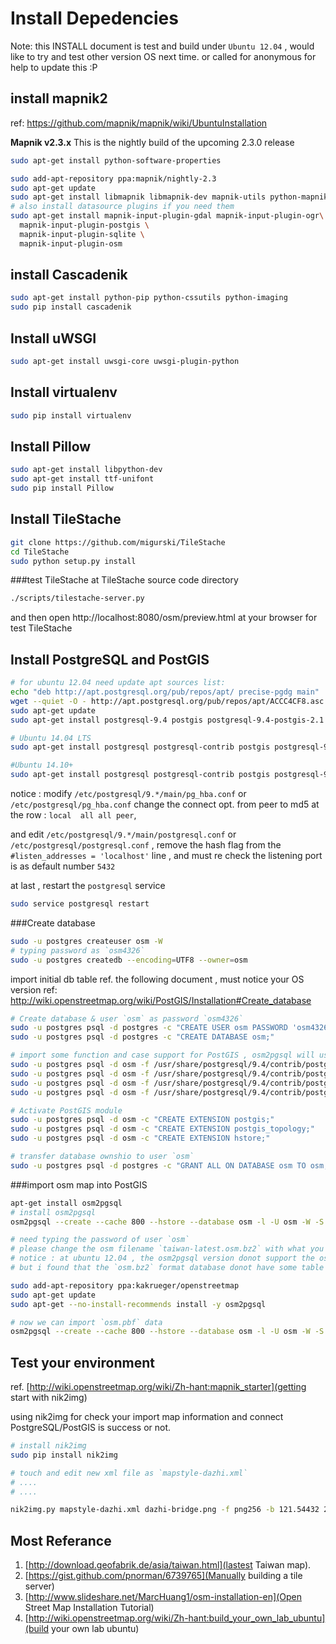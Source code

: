 Install Depedencies
===============================
Note: this INSTALL document is test and build under `Ubuntu 12.04` , would like to try and test other version OS next time. or called for anonymous for help to update this :P

install mapnik2
-------------------------------

ref: https://github.com/mapnik/mapnik/wiki/UbuntuInstallation

**Mapnik v2.3.x**
This is the nightly build of the upcoming 2.3.0 release

```sh
sudo apt-get install python-software-properties

sudo add-apt-repository ppa:mapnik/nightly-2.3
sudo apt-get update
sudo apt-get install libmapnik libmapnik-dev mapnik-utils python-mapnik
# also install datasource plugins if you need them
sudo apt-get install mapnik-input-plugin-gdal mapnik-input-plugin-ogr\
  mapnik-input-plugin-postgis \
  mapnik-input-plugin-sqlite \
  mapnik-input-plugin-osm
```

install Cascadenik
-------------------------------

```sh
sudo apt-get install python-pip python-cssutils python-imaging
sudo pip install cascadenik
```

Install uWSGI
-------------------------------
```sh
sudo apt-get install uwsgi-core uwsgi-plugin-python
```

Install virtualenv
-------------------------------
```sh
sudo pip install virtualenv
```

Install Pillow
-------------------------------
```sh
sudo apt-get install libpython-dev
sudo apt-get install ttf-unifont
sudo pip install Pillow
```

Install TileStache
-------------------------------
```sh
git clone https://github.com/migurski/TileStache
cd TileStache
sudo python setup.py install
```

###test TileStache
at TileStache source code directory
```sh
./scripts/tilestache-server.py
```
and then open http://localhost:8080/osm/preview.html at your browser for test TileStache

Install PostgreSQL and PostGIS
-------------------------------
```sh
# for ubuntu 12.04 need update apt sources list:
echo "deb http://apt.postgresql.org/pub/repos/apt/ precise-pgdg main" | sudo tee /etc/apt/sources.list.d/postgis.list
wget --quiet -O - http://apt.postgresql.org/pub/repos/apt/ACCC4CF8.asc | sudo apt-key add -
sudo apt-get update
sudo apt-get install postgresql-9.4 postgis postgresql-9.4-postgis-2.1 postgresql-9.4-postgis-scripts

# Ubuntu 14.04 LTS
sudo apt-get install postgresql postgresql-contrib postgis postgresql-9.3-postgis-2.1 postgresql-9.3-postgis-scripts

#Ubuntu 14.10+
sudo apt-get install postgresql postgresql-contrib postgis postgresql-9.4-postgis-2.1 postgresql-9.4-postgis-scripts
```
notice :
modify `/etc/postgresql/9.*/main/pg_hba.conf` or `/etc/postgresql/pg_hba.conf` change the connect opt. from peer to md5 at the row : `local  all all peer`,

and edit `/etc/postgresql/9.*/main/postgresql.conf` or `/etc/postgresql/postgresql.conf` , remove the hash flag from the `#listen_addresses = 'localhost'` line , and must re check the listening port is as default number `5432`

at last , restart the `postgresql` service
```sh
sudo service postgresql restart
```

###Create database
```sh
sudo -u postgres createuser osm -W
# typing password as `osm4326`
sudo -u postgres createdb --encoding=UTF8 --owner=osm
```

import initial db table ref. the following document , must notice your OS version
ref: http://wiki.openstreetmap.org/wiki/PostGIS/Installation#Create_database

```sh
# Create database & user `osm` as password `osm4326`
sudo -u postgres psql -d postgres -c "CREATE USER osm PASSWORD 'osm4326';"
sudo -u postgres psql -d postgres -c "CREATE DATABASE osm;"

# import some function and case support for PostGIS , osm2pgsql will use them first
sudo -u postgres psql -d osm -f /usr/share/postgresql/9.4/contrib/postgis-2.1/legacy.sql
sudo -u postgres psql -d osm -f /usr/share/postgresql/9.4/contrib/postgis-2.1/legacy_gist.sql
sudo -u postgres psql -d osm -f /usr/share/postgresql/9.4/contrib/postgis-2.1/postgis.sql
sudo -u postgres psql -d osm -f /usr/share/postgresql/9.4/contrib/postgis-2.1/spatial_ref_sys.sql

# Activate PostGIS module
sudo -u postgres psql -d osm -c "CREATE EXTENSION postgis;"
sudo -u postgres psql -d osm -c "CREATE EXTENSION postgis_topology;"
sudo -u postgres psql -d osm -c "CREATE EXTENSION hstore;"

# transfer database ownshio to user `osm`
sudo -u postgres psql -d postgres -c "GRANT ALL ON DATABASE osm TO osm;"
```

###import osm map into PostGIS
```sh
apt-get install osm2pgsql
# install osm2pgsql
osm2pgsql --create --cache 800 --hstore --database osm -l -U osm -W -S /usr/share/osm2pgsql/default.style taiwan-latest.osm.bz2

# need typing the password of user `osm`
# please change the osm filename `taiwan-latest.osm.bz2` with what you have download from osm data source
# notice : at ubuntu 12.04 , the osm2pgsql version donot support the osm file type `osm.pbf` , so that you must using `osm.bz2` or other one.
# but i found that the `osm.bz2` format database donot have some table column such like `water and surface`, so we have better install last version osm2pgsql with

sudo add-apt-repository ppa:kakrueger/openstreetmap
sudo apt-get update
sudo apt-get --no-install-recommends install -y osm2pgsql

# now we can import `osm.pbf` data
osm2pgsql --create --cache 800 --hstore --database osm -l -U osm -W -S /usr/share/osm2pgsql/default.style taiwan-latest.osm.pbf
```

Test your environment
------------------------------

ref. [http://wiki.openstreetmap.org/wiki/Zh-hant:mapnik_starter](getting start with nik2img)

using nik2img for check your import map information and connect PostgreSQL/PostGIS is success or not.

```sh
# install nik2img
sudo pip install nik2img

# touch and edit new xml file as `mapstyle-dazhi.xml`
# ....
# ....

nik2img.py mapstyle-dazhi.xml dazhi-bridge.png -f png256 -b 121.54432 25.07480 121.54632 25.07780

```

Most Referance
------------------------------
1. [http://download.geofabrik.de/asia/taiwan.html](lastest Taiwan map).
1. [https://gist.github.com/pnorman/6739765](Manually building a tile server)
1. [http://www.slideshare.net/MarcHuang1/osm-installation-en](Open Street Map Installation Tutorial)
1. [http://wiki.openstreetmap.org/wiki/Zh-hant:build_your_own_lab_ubuntu](build your own lab ubuntu)


